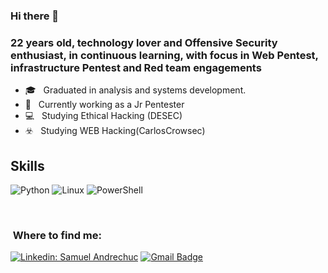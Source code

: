 ### Hi there 👋

<h3> 22 years old, technology lover and Offensive Security enthusiast, in continuous learning, with focus in Web Pentest, infrastructure Pentest and Red team engagements </h3>

- 🎓 &nbsp; Graduated in analysis and systems development. 
- 🔹 &nbsp; Currently working as a Jr Pentester
- 💻 &nbsp; Studying Ethical Hacking (DESEC)
- ☣️ &nbsp; Studying WEB Hacking(CarlosCrowsec)

<h2> Skills </h2>

  ![Python](https://img.shields.io/badge/python-3670A0?style=for-the-badge&logo=python&logoColor=ffdd54)
  ![Linux](https://img.shields.io/badge/Linux-FCC624?style=for-the-badge&logo=linux&logoColor=black)
  ![PowerShell](https://img.shields.io/badge/PowerShell-%235391FE.svg?style=for-the-badge&logo=powershell&logoColor=white)

<br/>

<h3> &nbsp;Where to find me: </h3> 

[![Linkedin: Samuel Andrechuc](https://img.shields.io/badge/-SamuelAndrechuc-blue?style=flat-square&logo=Linkedin&logoColor=white&link=www.linkedin.com/in/samuelandrechuc
)](www.linkedin.com/in/samuelandrechuc)
[![Gmail Badge](https://img.shields.io/badge/-samuelandrechuc@gmail.com-006bed?style=flat-square&logo=Gmail&logoColor=white&link=mailto:samuelandrechuc@gmail.com)](mailto:samuelandrechuc@gmail.com)

<br/>
